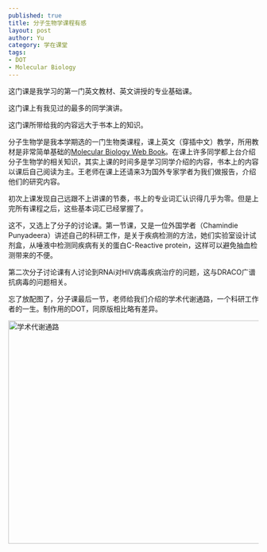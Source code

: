 ```yaml
--- 
published: true
title: 分子生物学课程有感
layout: post
author: Yu
category: 学在课堂
tags:
- DOT
- Molecular Biology
---
```

这门课是我学习的第一门英文教材、英文讲授的专业基础课。


这门课上有我见过的最多的同学演讲。


这门课所带给我的内容远大于书本上的知识。


分子生物学是我本学期选的一门生物类课程，课上英文（穿插中文）教学，所用教材是非常简单基础的[Molecular Biology Web Book](http://www.web-books.com/MoBio/ "Molecular Biology Web Book")。在课上许多同学都上台介绍分子生物学的相关知识，其实上课的时间多是学习同学介绍的内容，书本上的内容以课后自己阅读为主。王老师在课上还请来3为国外专家学者为我们做报告，介绍他们的研究内容。


初次上课发现自己远跟不上讲课的节奏，书上的专业词汇认识得几乎为零。但是上完所有课程之后，这些基本词汇已经掌握了。


这不，又选上了分子的讨论课。第一节课，又是一位外国学者（Chamindie Punyadeera）讲述自己的科研工作，是关于疾病检测的方法，她们实验室设计试剂盒，从唾液中检测同疾病有关的蛋白C-Reactive protein，这样可以避免抽血检测带来的不便。


第二次分子讨论课有人讨论到RNAi对HIV病毒疾病治疗的问题，这与DRACO广谱抗病毒的问题相关。


忘了放配图了，分子课最后一节，老师给我们介绍的学术代谢通路，一个科研工作者的一生。制作用的DOT，同原版相比略有差异。


<a href="http://yulijia.net/cn/wp-content/uploads/2011/11/The-pathway-of-academic-metabolism.png"><img class="alignnone size-large wp-image-155" title="The pathway of academic metabolism" src="http://yulijia.net/cn/wp-content/uploads/2011/11/The-pathway-of-academic-metabolism-1024x794.png" alt="学术代谢通路" width="580" height="449" /></a>
